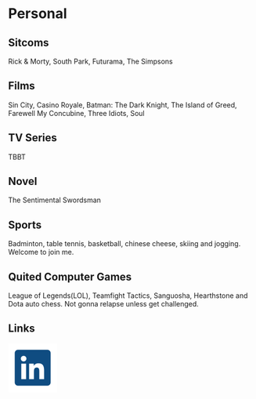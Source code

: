 # Personal


## Sitcoms

Rick & Morty, South Park, Futurama, The Simpsons

## Films
Sin City, Casino Royale, Batman: The Dark Knight, The Island of Greed, Farewell My Concubine, Three Idiots, Soul

## TV Series
TBBT

## Novel
The Sentimental Swordsman

## Sports

Badminton, table tennis, basketball, chinese cheese, skiing and jogging. Welcome to join me.

## Quited Computer Games

League of Legends(LOL), Teamfight Tactics, Sanguosha, Hearthstone and Dota auto chess. Not gonna relapse unless get challenged.

## Links
[![LinkedIn](./icon/linkedin.svg ":size=30")](https://www.linkedin.com/in/haocheng-xiao-68a044162/)
